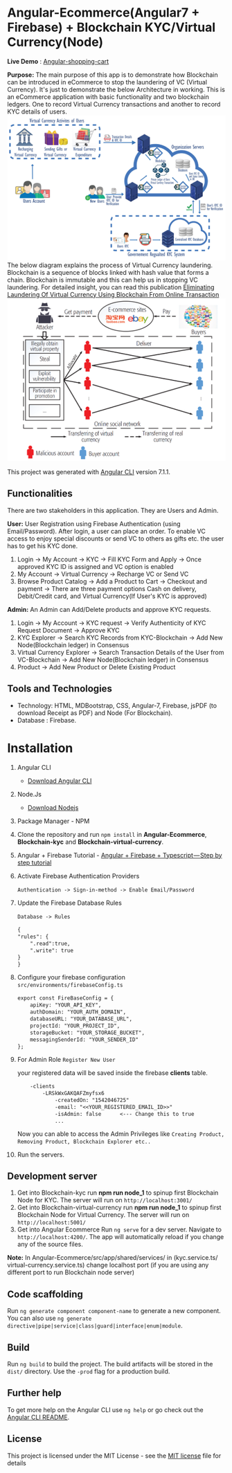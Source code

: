 # Angular-Ecommerce(Angular7 + Firebase) + Blockchain KYC/Virtual Currency(Node)

**Live Demo** : [Angular-shopping-cart](https://angular-ecom-mtech.firebaseapp.com/login)

**Purpose:** The main purpose of this app is to demonstrate how Blockchain can be introduced in eCommerce to stop the laundering of VC (Virtual Currency). It's just to demonstrate the below Architecture in working. This is an eCommerce application with basic functionality and two blockchain ledgers. One to record Virtual Currency transactions and another to record KYC details of users.
![Alt text](https://github.com/mohammedtahamoin/Anti-Virtual-Currency-Laundering-Ecommerce-Using-Blockchain/blob/master/Angular-Ecommerce/src/assets/img/architechture.jpg "Architecture")
The below diagram explains the process of Virtual Currency laundering. Blockchain is a sequence of blocks linked with hash value that forms a chain. Blockchain is immutable and this can help us in stopping VC laundering.
For detailed insight, you can read this publication [Eliminating Laundering Of Virtual Currency Using Blockchain From Online Transaction](https://jespublication.com/upload/2019-V10-I9-95.pdf)
![Alt text](https://github.com/mohammedtahamoin/Anti-Virtual-Currency-Laundering-Ecommerce-Using-Blockchain/blob/master/Angular-Ecommerce/src/assets/img/laundering-process.png "laundering process")


This project was generated with [Angular CLI](https://github.com/angular/angular-cli) version 7.1.1.

## Functionalities
There are two stakeholders in this application. They are Users and Admin.

**User:**
 User Registration using Firebase Authentication (using Email/Password). After login, a user can place an order. To enable VC access to enjoy special discounts or send VC to others as gifts etc. the user has to get his KYC done.
1. Login -> My Account -> KYC -> Fill KYC Form and Apply -> Once approved KYC ID is assigned and VC option is enabled
2. My Account -> Virtual Currency -> Recharge VC or Send VC
3. Browse Product Catalog -> Add a Product to Cart -> Checkout and payment -> There are three payment options Cash on delivery, Debit/Credit card, and Virtual Currency(If User's KYC is approved)

**Admin:**
An Admin can Add/Delete products and approve KYC requests.
1. Login -> My Account -> KYC request -> Verify Authenticity of KYC Request Document -> Approve KYC
2. KYC Explorer -> Search KYC Records from KYC-Blockchain -> Add New Node(Blockchain ledger) in Consensus
3. Virtual Currency Explorer -> Search Transaction Details of the User from VC-Blockchain -> Add New Node(Blockchain ledger) in Consensus
4. Product -> Add New Product or Delete Existing Product

## Tools and Technologies

- Technology: HTML, MDBootstrap, CSS, Angular-7, Firebase, jsPDF (to download Receipt as PDF) and Node (For Blockchain).
- Database :  Firebase.

# Installation

1.  Angular CLI
    - [Download Angular CLI](https://cli.angular.io/)
2.  Node.Js
    - [Download Nodejs](https://nodejs.org/en/download/)
3.  Package Manager - NPM 
4.  Clone the repository and run `npm install` in **Angular-Ecommerce**, **Blockchain-kyc** and **Blockchain-virtual-currency**. 
5.  Angular + Firebase Tutorial - [Angular + Firebase + Typescript — Step by step tutorial](https://medium.com/factory-mind/angular-firebase-typescript-step-by-step-tutorial-2ef887fc7d71)
6.  Activate Firebase Authentication Providers

    `Authentication -> Sign-in-method -> Enable Email/Password`

7.  Update the Firebase Database Rules

    `Database -> Rules`

    ```
    {
    "rules": {
        ".read":true,
        ".write": true
    }
    }
    ```

8.  Configure your firebase configuration `src/environments/firebaseConfig.ts`

    ```
    export const FireBaseConfig = {
        apiKey: "YOUR_API_KEY",
        authDomain: "YOUR_AUTH_DOMAIN",
        databaseURL: "YOUR_DATABASE_URL",
        projectId: "YOUR_PROJECT_ID",
        storageBucket: "YOUR_STORAGE_BUCKET",
        messagingSenderId: "YOUR_SENDER_ID"
    };
    ```

9.  For Admin Role `Register New User`

    your registered data will be saved inside the firebase **clients** table.

    ```
        -clients
            -LRSkWxGAKQAFZmyfsx6
                -createdOn: "1542046725"
                -email: "<<YOUR_REGISTERED_EMAIL_ID>>"
                -isAdmin: false      <--- Change this to true
                ...
    ```

    Now you can able to access the Admin Privileges like `Creating Product, Removing Product, Blockchain Explorer etc..`

10. Run the servers. 

## Development server

1. Get into Blockchain-kyc run **npm run node_1** to spinup first Blockchain Node for KYC. The server will run on `http://localhost:3001/`
2. Get into Blockchain-virtual-currency run **npm run node_1** to spinup first Blockchain Node for Virtual Currency. The server will run on `http://localhost:5001/`
3. Get into  Angular Ecommerce Run `ng serve` for a dev server. Navigate to `http://localhost:4200/`. The app will automatically reload if you change any of the source files.

**Note:** In Angular-Ecommerce/src/app/shared/services/ in (kyc.service.ts/ virtual-currency.service.ts) change localhost port (if you are using any different port to run Blockchain node server)

## Code scaffolding

Run `ng generate component component-name` to generate a new component. You can also use `ng generate directive|pipe|service|class|guard|interface|enum|module`.

## Build

Run `ng build` to build the project. The build artifacts will be stored in the `dist/` directory. Use the `-prod` flag for a production build.

## Further help

To get more help on the Angular CLI use `ng help` or go check out the [Angular CLI README](https://github.com/angular/angular-cli/blob/master/README.md).

## License

This project is licensed under the MIT License - see the [MIT license](https://github.com/mohammedtahamoin/Anti-Virtual-Currency-Laundering-Ecommerce-Using-Blockchain/blob/master/LICENSE) file for details
